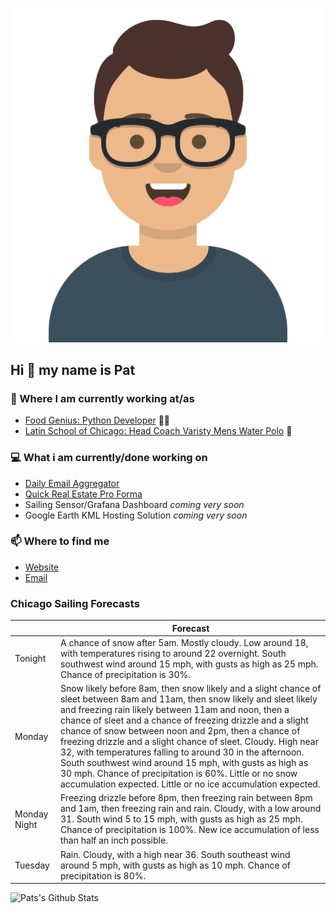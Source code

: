 [![Social banner for p-j-falconer](https://raw.githubusercontent.com/P-J-FALCONER/P-J-FALCONER/master/assets/avataaars.svg)](https://patfalconer.com/)
## Hi :wave: my name is Pat

### 💼 Where I am currently working at/as
- [Food Genius: Python Developer](https://getfoodgenius.com/) 🍔🐍
- [Latin School of Chicago: Head Coach Varisty Mens Water Polo](https://www.latinschool.org/) 🤽


### 💻 What i am currently/done working on
 - [Daily Email Aggregator](https://github.com/P-J-FALCONER/dott_daily_mail)
 - [Quick Real Estate Pro Forma](https://github.com/P-J-FALCONER/henry)
 - Sailing Sensor/Grafana Dashboard *coming very soon*
 - Google Earth KML Hosting Solution *coming very soon*

### 📫 Where to find me
 - [Website](https://patfalconer.com/)
 - [Email](mailto:patrick.j.falconer@gmail.com)


### Chicago Sailing Forecasts
|   | Forecast  |
|---|---|
| Tonight | A chance of snow after 5am. Mostly cloudy. Low around 18, with temperatures rising to around 22 overnight. South southwest wind around 15 mph, with gusts as high as 25 mph. Chance of precipitation is 30%. |
| Monday | Snow likely before 8am, then snow likely and a slight chance of sleet between 8am and 11am, then snow likely and sleet likely and freezing rain likely between 11am and noon, then a chance of sleet and a chance of freezing drizzle and a slight chance of snow between noon and 2pm, then a chance of freezing drizzle and a slight chance of sleet. Cloudy. High near 32, with temperatures falling to around 30 in the afternoon. South southwest wind around 15 mph, with gusts as high as 30 mph. Chance of precipitation is 60%. Little or no snow accumulation expected. Little or no ice accumulation expected. |
| Monday Night | Freezing drizzle before 8pm, then freezing rain between 8pm and 1am, then freezing rain and rain. Cloudy, with a low around 31. South wind 5 to 15 mph, with gusts as high as 25 mph. Chance of precipitation is 100%. New ice accumulation of less than half an inch possible. |
| Tuesday | Rain. Cloudy, with a high near 36. South southeast wind around 5 mph, with gusts as high as 10 mph. Chance of precipitation is 80%. |

![Pats's Github Stats](https://github-readme-stats.vercel.app/api?username=p-j-falconer&show_icons=true&theme=radical)

